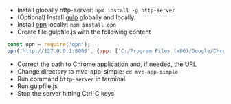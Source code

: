 - Install globally http-server: `npm install -g http-server`
- (Optional) Install [gulp](https://github.com/gulpjs/gulp/blob/master/docs/getting-started.md) globally and locally.
- Install [opn](https://www.npmjs.com/package/opn) locally: `npm install opn`
- Create file gulpfile.js with the following content
````javascript
const opn = require('opn');
opn('http://127.0.0.1:8080', {app: ['C:/Program Files (x86)/Google/Chrome/Application/chrome.exe', '--incognito']});
````
- Correct the path to Chrome application and, if needed, the URL
- Change directory to mvc-app-simple: `cd mvc-app-simple`
- Run command `http-server` in terminal
- Run gulpfile.js
- Stop the server hitting Ctrl-C keys
